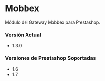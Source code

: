 # Mobbex

Módulo del Gateway Mobbex para Prestashop.

### Versión Actual

- 1.3.0

### Versiones de Prestashop Soportadas  

- 1.6
- 1.7